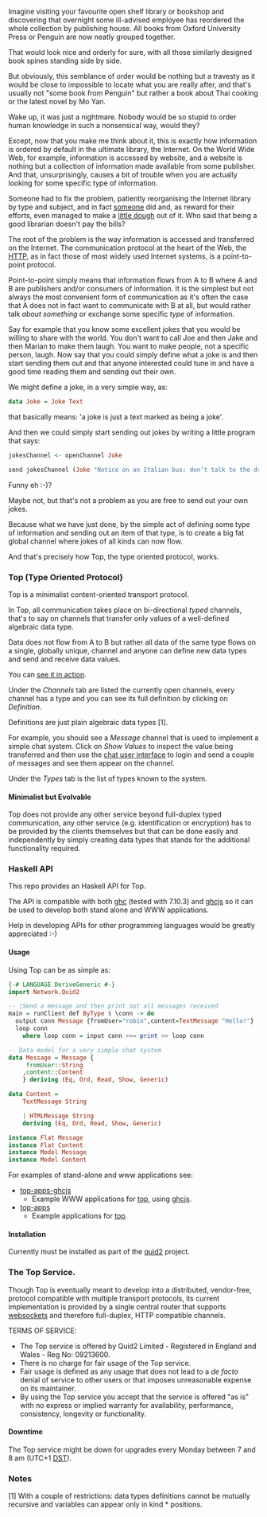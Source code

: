 Imagine visiting your favourite open shelf library or bookshop and discovering that overnight some ill-advised employee has reordered the whole collection by publishing house. All books from Oxford University Press or Penguin are now neatly grouped together.

That would look nice and orderly for sure, with all those similarly designed book spines standing side by side.

But obviously, this semblance of order would be nothing but a travesty as it would be close to impossible to locate what you are really after, and that's usually not "some book from Penguin" but rather a book about Thai cooking or the latest novel by Mo Yan.

Wake up, it was just a nightmare. Nobody would be so stupid to order human knowledge in such a nonsensical way, would they?

Except, now that you make me think about it, this is exactly how information is ordered by default in the ultimate library, the Internet. On the World Wide Web, for example, information is accessed by website, and a website is nothing but a collection of information made available from some publisher. And that, unsurprisingly, causes a bit of trouble when you are actually looking for some specific type of information.

Someone had to fix the problem, patiently reorganising the Internet library by type and subject, and in fact [someone](http://google.com) did and, as reward for their efforts, even managed to make a [little dough](http://finance.yahoo.com/q?s=GOOG) out of it. Who said that being a good librarian doesn't pay the bills?

The root of the problem is the way information is accessed and transferred on the Internet. The communication protocol at the heart of the Web, the [HTTP](https://en.wikipedia.org/wiki/Hypertext_Transfer_Protocol), as in fact those of most widely used Internet systems, is a point-to-point protocol.

Point-to-point simply means that information flows from A to B where A and B are publishers and/or consumers of information. It is the simplest but not always the most convenient form of communication as it's often the case that A does not in fact want to communicate with B at all, but would rather talk *about something* or exchange some specific *type* of information.

Say for example that you know some excellent jokes that you would be willing to share with the world. You don't want to call Joe and then Jake and then Marian to make them laugh. You want to make people, not a specific person, laugh. Now say that you could simply define what a joke is and then start sending them out and that anyone interested could tune in and have a good time reading them and sending out their own.

We might define a joke, in a very simple way, as:

```haskell
data Joke = Joke Text
```

that basically means: 'a joke is just a text marked as being a joke'.

And then we could simply start sending out jokes by writing a little program that says:

```haskell
jokesChannel <- openChannel Joke 

send jokesChannel (Joke "Notice on an Italian bus: don’t talk to the driver, he needs his hands.")
```
Funny eh :-)? 

Maybe not, but that's not a problem as you are free to send out your own jokes.

Because what we have just done, by the simple act of defining some type of information and sending out an item of that type, is to create a big fat global channel where jokes of all kinds can now flow. 

And that's precisely how Top, the type oriented protocol, works.

### Top (Type Oriented Protocol)

Top is a minimalist content-oriented transport protocol.

In Top, all communication takes place on bi-directional *typed* channels, that's to say on channels that transfer only values of a well-defined algebraic data type.

Data does not flow from A to B but rather all data of the same type flows on a single, globally unique, channel and anyone can define new data types and send and receive data values.

You can [see it in action](http://quid2.org/app/ui). 

Under the *Channels* tab are listed the currently open channels, every channel has a type and you can see its full definition by clicking on *Definition*.

Definitions are just plain algebraic data types [1].

For example, you should see a *Message* channel that is used to implement a simple chat system. Click on *Show Values* to inspect the value being transferred and then use the [chat user interface](http://quid2.org/app/chat) to login and send a couple of messages and see them appear on the channel.

Under the *Types* tab is the list of types known to the system.

#### Minimalist but Evolvable

Top does not provide any other service beyond full-duplex typed communication, any other service (e.g. identification or encryption) has to be provided by the clients themselves but that can be done easily and independently by simply creating data types that stands for the additional functionality required.


### Haskell API

This repo provides an Haskell API for Top.

The API is compatible with both [ghc](https://www.haskell.org/ghc/) (tested with 7.10.3) and [ghcjs](https://github.com/ghcjs/ghcjs) so it can be used to develop both stand alone and WWW applications.

Help in developing APIs for other programming languages would be greatly appreciated :-)

#### Usage

Using Top can be as simple as:

```haskell
{-# LANGUAGE DeriveGeneric #-}
import Network.Quid2

-- |Send a message and then print out all messages received
main = runClient def ByType $ \conn -> do
  output conn Message {fromUser="robin",content=TextMessage "Hello!"}
  loop conn
    where loop conn = input conn >>= print >> loop conn

-- Data model for a very simple chat system
data Message = Message {
     fromUser::String
    ,content::Content
    } deriving (Eq, Ord, Read, Show, Generic)

data Content =
    TextMessage String

    | HTMLMessage String
    deriving (Eq, Ord, Read, Show, Generic)

instance Flat Message
instance Flat Content
instance Model Message
instance Model Content
```

For examples of stand-alone and www applications see:

* [top-apps-ghcjs](https://github.com/tittoassini/top-apps-ghcjs)
  * Example WWW applications for [top](https://github.com/tittoassini/top), using [ghcjs](https://github.com/ghcjs/ghcjs).
* [top-apps](https://github.com/tittoassini/top-apps)
  * Example applications for [top](https://github.com/tittoassini/top).

#### Installation

Currently must be installed as part of the [quid2](https://github.com/tittoassini/quid2) project.

### The Top Service.

Though Top is eventually meant to develop into a distributed, vendor-free, protocol compatible with multiple transport protocols, its current implementation is provided by a single central router that supports [websockets](https://en.wikipedia.org/wiki/WebSocket) and therefore full-duplex, HTTP compatible channels.

TERMS OF SERVICE:
* The Top service is offered by Quid2 Limited - Registered in England and Wales - Reg No: 09213600.
* There is no charge for fair usage of the Top service. 
* Fair usage is defined as any usage that does not lead to a *de facto* denial of service to other users or that imposes unreasonable expense on its maintainer.
* By using the Top service you accept that the service is offered "as is" with no express or implied warranty for availability, performance, consistency, longevity or functionality.

#### Downtime
The Top service might be down for upgrades every Monday between 7 and 8 am (UTC+1 [DST](https://en.wikipedia.org/wiki/Daylight_saving_time)).

### Notes
[1] With a couple of restrictions: data types definitions cannot be mutually recursive and variables can appear only in kind * positions.
